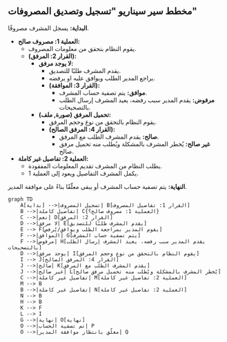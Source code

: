   
## مخطط سير سيناريو "تسجيل وتصديق المصروفات"

**البداية:** يسجل المشرف مصروفًا.

- **العملية 1: مصروف صالح:**
	- يقوم النظام بتحقق من معلومات المصروف.
	- **(القرار 2: المرفق):**
		- **لا يوجد مرفق:**
			- يقدم المشرف طلبًا للتصديق.
			- يراجع المدير الطلب ويوافق عليه او يرفضه.
			- **(القرار 3: الموافقة):**
				- **موافق:** يتم تصفية حساب المشرف.
				- **مرفوض:** يقدم المدير سبب رفضه، يعيد المشرف إرسال الطلب بالتصحيحات.
		- **تحميل المرفق (صورة, ملف):**
			- يقوم النظام بالتحقق من نوع وحجم المرفق.
			- **(القرار 4: المرفق الصالح):**
				- **صالح:** يقدم المشرف الطلب مع المرفق.
				- **غير صالح:** يُخطر المشرف بالمشكلة ويُطلب منه تحميل مرفق صالح.
- **العملية 2: تفاصيل غير كاملة:**
	- يطلب النظام من المشرف تقديم المعلومات المفقودة.
	- يكمل المشرف التفاصيل ويعود إلى العملية 1.

**النهاية:** يتم تصفية حساب المشرف أو يبقى معلّقًا بناءً على موافقة المدير.


```mermaid
graph TD
    A[بداية] -->|تسجيل المصروف| B[القرار 1: تفاصيل المصروف]
    B -->|تفاصيل كاملة| C{العملية 1: مصروف صالح؟}
    C -->|نعم| D[القرار 2: المرفق]
    D -->|لا مرفق| E[يقدم المشرف طلبًا للتصديق]
    E --> F[يقوم المدير بمراجعة الطلب ويوافق/يُرفض]
    F -->|الموافق| G[يتم تصفية حساب المشرف]
    F -->|مرفوض| H[يقدم المدير سبب رفضه، يعيد المشرف إرسال الطلب بالتصحيحات]
    D -->|يوجد مرفق| I[يقوم النظام بالتحقق من نوع وحجم المرفق]
    I --> J[القرار 4: المرفق الصالح]
    J -->|صالح| K[يقدم المشرف الطلب مع المرفق]
    J -->|غير صالح| L[يُخطر المشرف بالمشكلة ويُطلب منه تحميل مرفق صالح]
    C -->|تفاصيل غير كاملة| M[العملية 2: تفاصيل غير كاملة]
    M --> B
    B -->|تفاصيل غير كاملة| N[العملية 2: تفاصيل غير كاملة]
    N --> B
    H --> B
    K --> F
    L --> I
    G -->|نهاية| O[نهاية]
    O -->|تم تصفية الحساب| P
    O -->|معلّق بانتظار موافقة المدير| Q
```


